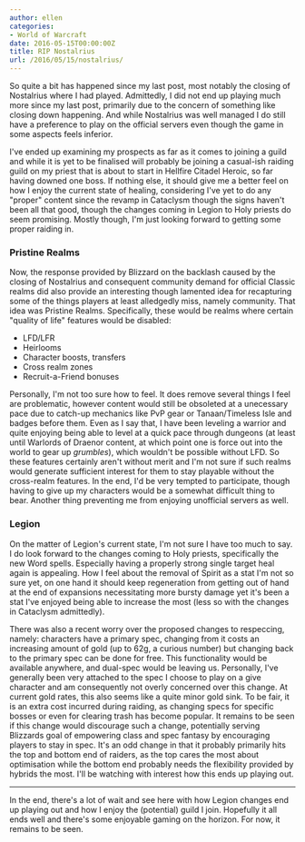 ```yaml
---
author: ellen
categories:
- World of Warcraft
date: 2016-05-15T00:00:00Z
title: RIP Nostalrius
url: /2016/05/15/nostalrius/
---
```


So quite a bit has happened since my last post, most notably the closing of Nostalrius where I had played. Admittedly, I did not end up playing much more since my last post, primarily due to the concern of something like closing down happening. And while Nostalrius was well managed I do still have a preference to play on the official servers even though the game in some aspects feels inferior.

I've ended up examining my prospects as far as it comes to joining a guild and while it is yet to be finalised will probably be joining a casual-ish raiding guild on my priest that is about to start in Hellfire Citadel Heroic, so far having downed one boss. If nothing else, it should give me a better feel on how I enjoy the current state of healing, considering I've yet to do any "proper" content since the revamp in Cataclysm though the signs haven't been all that good, though the changes coming in Legion to Holy priests do seem promising. Mostly though, I'm just looking forward to getting some proper raiding in.

### Pristine Realms
Now, the response provided by Blizzard on the backlash caused by the closing of Nostalrius and consequent community demand for official Classic realms did also provide an interesting though lamented idea for recapturing some of the things players at least alledgedly miss, namely community. That idea was Pristine Realms. Specifically, these would be realms where certain "quality of life" features would be disabled:

 * LFD/LFR
 * Heirlooms
 * Character boosts, transfers
 * Cross realm zones
 * Recruit-a-Friend bonuses

Personally, I'm not too sure how to feel. It does remove several things I feel are problematic, however content would still be obsoleted at a unecessary pace due to catch-up mechanics like PvP gear or Tanaan/Timeless Isle and badges before them. Even as I say that, I have been leveling a warrior and quite enjoying being able to level at a quick pace through dungeons (at least until Warlords of Draenor content, at which point one is force out into the world to gear up *grumbles*), which wouldn't be possible without LFD. So these features certainly aren't without merit and I'm not sure if such realms would generate sufficient interest for them to stay playable without the cross-realm features. In the end, I'd be very tempted to participate, though having to give up my characters would be a somewhat difficult thing to bear. Another thing preventing me from enjoying unofficial servers as well.

### Legion
On the matter of Legion's current state, I'm not sure I have too much to say. I do look forward to the changes coming to Holy priests, specifically the new Word spells. Especially having a properly strong single target heal again is appealing. How I feel about the removal of Spirit as a stat I'm not so sure yet, on one hand it should keep regeneration from getting out of hand at the end of expansions necessitating more bursty damage yet it's been a stat I've enjoyed being able to increase the most (less so with the changes in Cataclysm admittedly).

There was also a recent worry over the proposed changes to respeccing, namely: characters have a primary spec, changing from it costs an increasing amount of gold (up to 62g, a curious number) but changing back to the primary spec can be done for free. This functionality would be available anywhere, and dual-spec would be leaving us. Personally, I've generally been very attached to the spec I choose to play on a give character and am consequently not overly concerned over this change. At current gold rates, this also seems like a quite minor gold sink. To be fair, it is an extra cost incurred during raiding, as changing specs for specific bosses or even for clearing trash has become popular. It remains to be seen if this change would discourage such a change, potentially serving Blizzards goal of empowering class and spec fantasy by encouraging players to stay in spec. It's an odd change in that it probably primarily hits the top and bottom end of raiders, as the top cares the most about optimisation while the bottom end probably needs the flexibility provided by hybrids the most. I'll be watching with interest how this ends up playing out.

---

In the end, there's a lot of wait and see here with how Legion changes end up playing out and how I enjoy the (potential) guild I join. Hopefully it all ends well and there's some enjoyable gaming on the horizon. For now, it remains to be seen.
